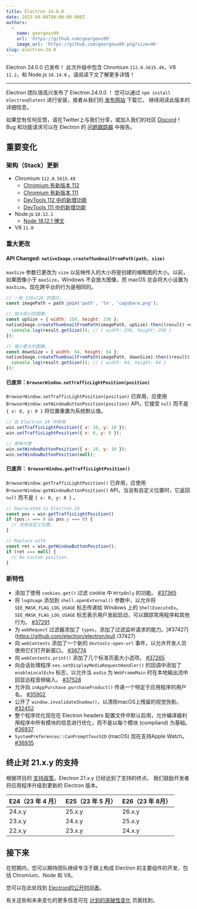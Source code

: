 ```yaml
---
title: Electron 24.0.0
date: 2023-04-04T00:00:00.000Z
authors:
  - 
    name: georgexu99
    url: 'https://github.com/georgexu99'
    image_url: 'https://github.com/georgexu99.png?size=96'
slug: electron-24-0
---
```


Electron 24.0.0 已发布！ 此次升级中包含 Chromium `112.0.5615.49`，V8 `11.2`，和 Node.js `18.14.0` 。请阅读下文了解更多详情！

---

Electron 团队很高兴发布了 Electron 24.0.0 ！ 您可以通过 `npm install electron@latest` 进行安装，或者从我们的 [发布网站](https://releases.electronjs.org/releases/stable) 下载它。 继续阅读此版本的详细信息。

如果您有任何反馈，请在Twitter上与我们分享，或加入我们的社区 [Discord](https://discord.com/invite/electronjs)！Bug 和功能请求可以在 Electron 的 [问题跟踪器](https://github.com/electron/electron/issues) 中报告。

## 重要变化

### 架构（Stack）更新

- Chromium `112.0.5615.49`
  - [Chromium 有新版本 112](https://developer.chrome.com/blog/new-in-chrome-112/)
  - [Chromium 有新版本 111](https://developer.chrome.com/blog/new-in-chrome-111/)
  - [DevTools 112 中的新增功能](https://developer.chrome.com/blog/new-in-devtools-112/)
  - [DevTools 111 中的新增功能](https://developer.chrome.com/blog/new-in-devtools-111/)
- Node.js `18.12.1`
  - [Node 18.12.1 博文](https://nodejs.org/en/blog/release/v18.12.1/)
- V8 `11.0`

### 重大更改

#### API Changed: `nativeImage.createThumbnailFromPath(path, size)`

`maxSize` 参数已更改为 `size` 以反映传入的大小将是创建的缩略图的大小。以前，如果图像小于 `maxSize`，Windows 不会放大图像，而 macOS 总会将大小设置为 `maxSize`。现在跨平台的行为是相同的。

```js
// 一张 128x128 的图片。
const imagePath = path.join('path', 'to', 'capybara.png');

// 放大较小的图像。
const upSize = { width: 256, height: 256 };
nativeImage.createThumbnailFromPath(imagePath, upSize).then((result) => {
  console.log(result.getSize()); // { width: 256, height: 256 }
});

// 缩小更大的图像。
const downSize = { width: 64, height: 64 };
nativeImage.createThumbnailFromPath(imagePath, downSize).then((result) => {
  console.log(result.getSize()); // { width: 64, height: 64 }
});
```

#### 已废弃：`BrowserWindow.setTrafficLightPosition(position)`

`BrowserWindow.setTrafficLightPosition(position)` 已弃用，应使用 `BrowserWindow.setWindowButtonPosition(position)` API，它接受 `null` 而不是 `{ x: 0, y: 0 }` 将位置重置为系统默认值。

```js
// 在 Electron 24 中弃用
win.setTrafficLightPosition({ x: 10, y: 10 });
win.setTrafficLightPosition({ x: 0, y: 0 });

// 用来代替
win.setWindowButtonPosition({ x: 10, y: 10 });
win.setWindowButtonPosition(null);
```

#### 已废弃： `BrowserWindow.getTrafficLightPosition()`

`BrowserWindow.getTrafficLightPosition()` 已弃用，应使用 `BrowserWindow.getWindowButtonPosition()` API，当没有自定义位置时，它返回 `null` 而不是 `{ x: 0, y: 0 }` 。

```js
// Deprecated in Electron 24
const pos = win.getTrafficLightPosition()
if (pos.x === 0 && pos.y === 0) {
  // 没有自定义位置。
}

// Replace with
const ret = win.getWindowButtonPosition();
if (ret === null) {
  // No custom position.
}
```

### 新特性

- 添加了使用 `cookies.get()` 过滤 cookie 中 `HttpOnly` 的功能。 [#37365](https://github.com/electron/electron/pull/37365)
- 将 `logUsage` 添加到 `shell.openExternal()` 参数中，以允许将 `SEE_MASK_FLAG_LOG_USAGE` 标志传递给 Windows 上的 `ShellExecuteEx`。 `SEE_MASK_FLAG_LOG_USAGE` 标志表示用户发起启动，可以跟踪常用程序和其他行为。 [#37291](https://github.com/electron/electron/pull/37291)
- 为 `webRequest` 过滤器添加了 `types`，添加了过滤监听请求的能力。[#37427](https://github.com/electron/electron/pull /37427)
- 向 `webContents` 添加了一个新的 `devtools-open-url` 事件，以允许开发人员使用它们打开新窗口。 [#36774](https://github.com/electron/electron/pull/36774)
- 向 `webContents.print()` 添加了几个标准页面大小选项。 [#37265](https://github.com/electron/electron/pull/37265)
- 向会话处理程序 `ses.setDisplayMediaRequestHandler()` 的回调中添加了 `enableLocalEcho` 标志，以允许当 `audio` 为 `WebFrameMain` 时在本地输出流中回显远程音频输入。 [#37528](https://github.com/electron/electron/pull/37528)
- 允许向 `inAppPurchase.purchaseProduct()` 传递一个特定于应用程序的用户名。 [#35902](https://github.com/electron/electron/pull/35902)
- 公开了 `window.invalidateShadow()`，以清除macOS上残留的视觉伪影。 [#32452](https://github.com/electron/electron/pull/32452)
- 整个程序优化现在在 Electron headers 配置文件中默认启用，允许编译器利用程序中所有模块的信息进行优化，而不是以每个模块 (compiland) 为基础。 [#36937](https://github.com/electron/electron/pull/36937)
- `SystemPreferences::CanPromptTouchID` (macOS) 现在支持Apple Watch。 [#36935](https://github.com/electron/electron/pull/36935)

## 终止对 21.x.y 的支持

根据项目的 [支持政策](https://www.electronjs.org/docs/latest/tutorial/electron-timelines#version-support-policy)，Electron 21.x.y 已经达到了支持的终点。 我们鼓励开发者将应用程序升级到更新的 Electron 版本。

| E24（23 年 4 月） | E25（23 年 5 月） | E26（23 年 8月） |
| ------------- | ------------- | ------------ |
| 24.x.y        | 25.x.y        | 26.x.y       |
| 23.x.y        | 24.x.y        | 25.x.y       |
| 22.x.y        | 23.x.y        | 24.x.y       |

## 接下来

在短期内，您可以期待团队继续专注于跟上构成 Electron 的主要组件的开发，包括 Chromium、Node 和 V8。

您可以在此处找到 [Electron的公开时间表](https://www.electronjs.org/docs/latest/tutorial/electron-timelines)。

有关这些和未来变化的更多信息可在 [计划的突破性变化](https://github.com/electron/electron/blob/main/docs/breaking-changes.md) 页面找到。
